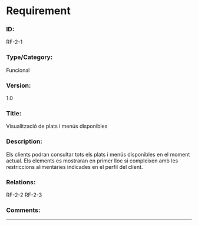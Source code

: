 # Requirement
### ID: 

RF-2-1
### Type/Category: 

Funcional
### Version: 

1.0
### Title: 

Visualització de plats i menús disponibles
### Description: 

Els clients podran consultar tots els plats i menús disponibles en el moment actual. Els elements es mostraran en primer lloc si compleixen amb les restriccions alimentàries indicades en el perfil del client.
### Relations:  

RF-2-2
RF-2-3
### Comments:  

---